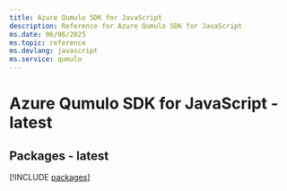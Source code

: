 ```yaml
---
title: Azure Qumulo SDK for JavaScript
description: Reference for Azure Qumulo SDK for JavaScript
ms.date: 06/06/2025
ms.topic: reference
ms.devlang: javascript
ms.service: qumulo
---
```

# Azure Qumulo SDK for JavaScript - latest
## Packages - latest
[!INCLUDE [packages](qumulo-index.md)]